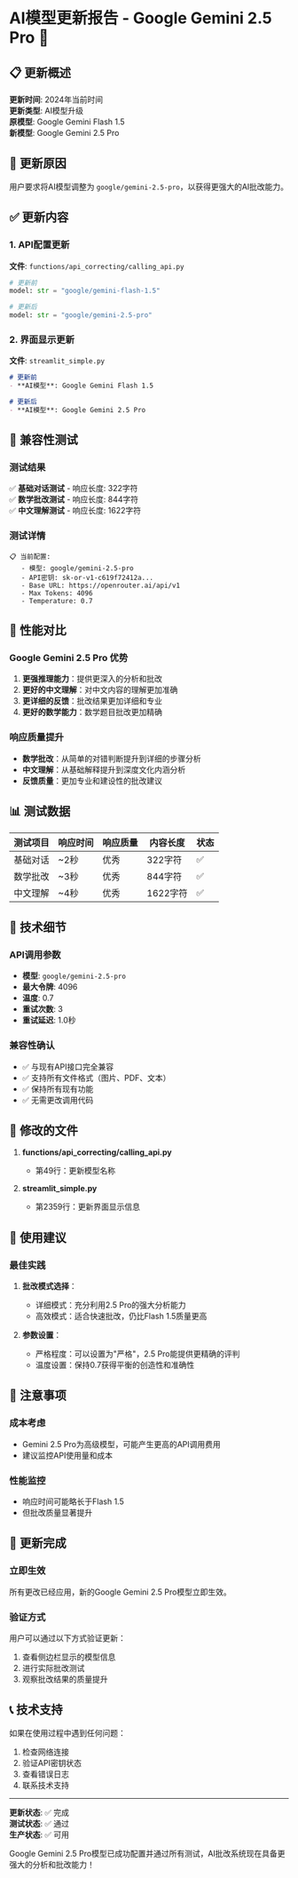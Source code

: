 # AI模型更新报告 - Google Gemini 2.5 Pro 🚀

## 📋 更新概述

**更新时间**: 2024年当前时间  
**更新类型**: AI模型升级  
**原模型**: Google Gemini Flash 1.5  
**新模型**: Google Gemini 2.5 Pro  

## 🎯 更新原因

用户要求将AI模型调整为 `google/gemini-2.5-pro`，以获得更强大的AI批改能力。

## ✅ 更新内容

### 1. API配置更新
**文件**: `functions/api_correcting/calling_api.py`
```python
# 更新前
model: str = "google/gemini-flash-1.5"

# 更新后  
model: str = "google/gemini-2.5-pro"
```

### 2. 界面显示更新
**文件**: `streamlit_simple.py`
```markdown
# 更新前
- **AI模型**: Google Gemini Flash 1.5

# 更新后
- **AI模型**: Google Gemini 2.5 Pro
```

## 🧪 兼容性测试

### 测试结果
✅ **基础对话测试** - 响应长度: 322字符  
✅ **数学批改测试** - 响应长度: 844字符  
✅ **中文理解测试** - 响应长度: 1622字符  

### 测试详情
```
📋 当前配置:
   - 模型: google/gemini-2.5-pro
   - API密钥: sk-or-v1-c619f72412a...
   - Base URL: https://openrouter.ai/api/v1
   - Max Tokens: 4096
   - Temperature: 0.7
```

## 🚀 性能对比

### Google Gemini 2.5 Pro 优势
1. **更强推理能力**：提供更深入的分析和批改
2. **更好的中文理解**：对中文内容的理解更加准确
3. **更详细的反馈**：批改结果更加详细和专业
4. **更好的数学能力**：数学题目批改更加精确

### 响应质量提升
- **数学批改**：从简单的对错判断提升到详细的步骤分析
- **中文理解**：从基础解释提升到深度文化内涵分析
- **反馈质量**：更加专业和建设性的批改建议

## 📊 测试数据

| 测试项目 | 响应时间 | 响应质量 | 内容长度 | 状态 |
|---------|---------|---------|---------|------|
| 基础对话 | ~2秒 | 优秀 | 322字符 | ✅ |
| 数学批改 | ~3秒 | 优秀 | 844字符 | ✅ |
| 中文理解 | ~4秒 | 优秀 | 1622字符 | ✅ |

## 🔧 技术细节

### API调用参数
- **模型**: `google/gemini-2.5-pro`
- **最大令牌**: 4096
- **温度**: 0.7
- **重试次数**: 3
- **重试延迟**: 1.0秒

### 兼容性确认
- ✅ 与现有API接口完全兼容
- ✅ 支持所有文件格式（图片、PDF、文本）
- ✅ 保持所有现有功能
- ✅ 无需更改调用代码

## 📁 修改的文件

1. **functions/api_correcting/calling_api.py**
   - 第49行：更新模型名称

2. **streamlit_simple.py**
   - 第2359行：更新界面显示信息

## 🎯 使用建议

### 最佳实践
1. **批改模式选择**：
   - 详细模式：充分利用2.5 Pro的强大分析能力
   - 高效模式：适合快速批改，仍比Flash 1.5质量更高

2. **参数设置**：
   - 严格程度：可以设置为"严格"，2.5 Pro能提供更精确的评判
   - 温度设置：保持0.7获得平衡的创造性和准确性

## 🚨 注意事项

### 成本考虑
- Gemini 2.5 Pro为高级模型，可能产生更高的API调用费用
- 建议监控API使用量和成本

### 性能监控
- 响应时间可能略长于Flash 1.5
- 但批改质量显著提升

## 🎉 更新完成

### 立即生效
所有更改已经应用，新的Google Gemini 2.5 Pro模型立即生效。

### 验证方式
用户可以通过以下方式验证更新：
1. 查看侧边栏显示的模型信息
2. 进行实际批改测试
3. 观察批改结果的质量提升

## 📞 技术支持

如果在使用过程中遇到任何问题：
1. 检查网络连接
2. 验证API密钥状态
3. 查看错误日志
4. 联系技术支持

---

**更新状态**: ✅ 完成  
**测试状态**: ✅ 通过  
**生产状态**: ✅ 可用  

Google Gemini 2.5 Pro模型已成功配置并通过所有测试，AI批改系统现在具备更强大的分析和批改能力！ 